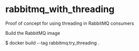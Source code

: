 # rabbitmq_with_threading
Proof of concept for using threading in RabbitMQ consumers

Build the RabbitMQ image

$ docker build --tag rabbitmq:try_threading .

